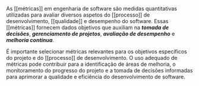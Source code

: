As [[métricas]] em engenharia de software são medidas quantitativas utilizadas para avaliar diversos aspetos do [[processo]] de desenvolvimento, [[qualidade]] e desempenho do software. Essas [[métricas]] fornecem dados objetivos que auxiliam na ***tomada de decisões***, ***gerenciamento de projetos***, ***avaliação de desempenho*** e ***melhoria contínua***.

É importante selecionar métricas relevantes para os objetivos específicos do projeto e do [[processo]] de desenvolvimento. O uso adequado de métricas pode contribuir para a identificação de áreas de melhoria, o monitoramento do progresso do projeto e a tomada de decisões informadas para aprimorar a qualidade e eficiência do desenvolvimento de software.